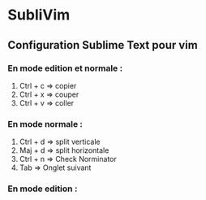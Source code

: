 SubliVim
========

Configuration Sublime Text pour vim
------------

### En mode edition et normale : ######
1.	Ctrl + c	=> copier
2.	Ctrl + x	=> couper
3.	Ctrl + v	=> coller


### En mode normale : ######
1.	Ctrl + d	=> split verticale
2.	Maj + d		=> split horizontale
3.	Ctrl + n	=> Check Norminator
4.	Tab			=> Onglet suivant

### En mode edition : ######

